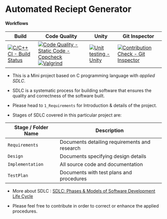 # Automated Reciept Generator

#### Workflows

| Build | Code Quality | Unity | Git Inspector |
|-----|-----|-----|-----|
| [![C/C++ CI - Build Status](https://github.com/Sankalp256183/MiniProject_C_PBL/actions/workflows/c_build.yml/badge.svg)](https://github.com/Sankalp256183/MiniProject_C_PBL/actions/workflows/c_build.yml) | [![Code Quality - Static Code - Cppcheck](https://github.com/Sankalp256183/MiniProject_C_PBL/actions/workflows/quality_cppcheck.yml/badge.svg)](https://github.com/Sankalp256183/MiniProject_C_PBL/actions/workflows/quality_cppcheck.yml) [![Valgrind](https://github.com/Sankalp256183/MiniProject_C_PBL/actions/workflows/quality_valgrind.yml/badge.svg)](https://github.com/Sankalp256183/MiniProject_C_PBL/actions/workflows/quality_valgrind.yml) | [![Unit testing -Unity](https://github.com/Sankalp256183/MiniProject_C_PBL/actions/workflows/unit_testing.yml/badge.svg)](https://github.com/Sankalp256183/MiniProject_C_PBL/actions/workflows/unit_testing.yml) | [![Contribution Check - Git Inspector](https://github.com/Sankalp256183/MiniProject_C_PBL/actions/workflows/git_inspector.yml/badge.svg)](https://github.com/Sankalp256183/MiniProject_C_PBL/actions/workflows/git_inspector.yml) |

* This is a Mini project based on C programming language with *applied SDLC*.

* SDLC is a systematic process for building software that ensures the quality and correctness of the software built.

* Please head to `1_Requirements` for Introduction & details of the project.

* Stages of SDLC covered in this particular project are:

 | Stage / Folder Name   | Description   |
 |-----|-----|
 | `Requirements` | Documents detailing requirements and research |
 | `Design` | Documents specifying design details |
 | `Implementation` | All source code and documentation |
 | `TestPlan` | Documents with test plans and procedures |


* More about SDLC : [SDLC: Phases & Models of Software Development Life Cycle](https://www.guru99.com/software-development-life-cycle-tutorial.html)

* Please feel free to contribute in order to correct or enhance the applied procedures.
  
